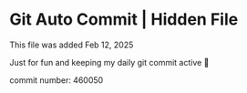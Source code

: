 # Git Auto Commit | Hidden File

This file was added Feb 12, 2025

Just for fun and keeping my daily git commit active 🤪

commit number: 460050
